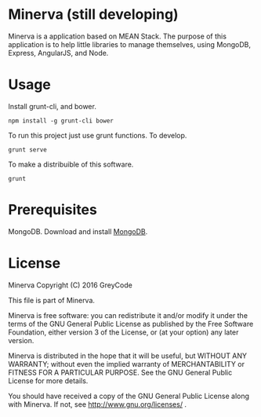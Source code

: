 # Minerva (still developing)

Minerva is a application based on MEAN Stack. The purpose of this application is to help little libraries to manage themselves, using 
MongoDB, Express, AngularJS, and Node.



# Usage

Install grunt-cli, and bower.

```
npm install -g grunt-cli bower
```

To run this project just use grunt functions. To develop.
```
grunt serve 
```
To make a distribuible of this software.
```
grunt
```

# Prerequisites

MongoDB. Download and install [MongoDB](https://www.mongodb.org/).

# License

Minerva Copyright (C) 2016  GreyCode

This file is part of Minerva.

Minerva is free software: you can redistribute it and/or modify it under the terms of the GNU General Public License as published by the Free Software Foundation, either version 3 of the License, or (at your option) any later version.

Minerva is distributed in the hope that it will be useful, but WITHOUT ANY WARRANTY; without even the implied warranty of MERCHANTABILITY or FITNESS FOR A PARTICULAR PURPOSE.  See the GNU General Public License for more details.

You should have received a copy of the GNU General Public License along with Minerva. If not, see http://www.gnu.org/licenses/ .

